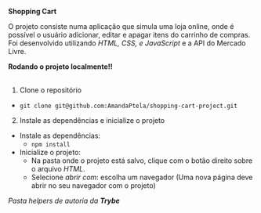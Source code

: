 <strong> Shopping Cart </strong><br />

O projeto consiste numa aplicação que simula uma loja online, onde é possível o usuário adicionar, editar e apagar itens do carrinho de compras.<br>
Foi desenvolvido utilizando _HTML, CSS, e JavaScript_ e a API do Mercado Livre.

  <summary><strong>Rodando o projeto localmente‼️ </strong></summary><br />
  
  1. Clone o repositório
   - `git clone git@github.com:AmandaPtela/shopping-cart-project.git`
    
  2. Instale as dependências e inicialize o projeto
  - Instale as dependências:
    - `npm install`
  - Inicialize o projeto:
    - Na pasta onde o projeto está salvo, clique com o botão direito sobre o arquivo _HTML_.
    - Selecione _abrir com_: escolha um navegador (Uma nova página deve abrir no seu navegador com o projeto)

*Pasta _helpers_ de autoria da **Trybe***